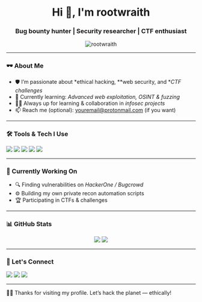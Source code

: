 <h1 align="center">Hi 👋, I'm rootwraith</h1>
<h3 align="center">Bug bounty hunter | Security researcher | CTF enthusiast</h3>

<p align="center">
  <img src="https://komarev.com/ghpvc/?username=rootwraith&label=Profile%20views&color=0e75b6&style=flat" alt="rootwraith" />
</p>

---

### 🕶 About Me

- 🛡️ I’m passionate about *ethical hacking, **web security, and **CTF challenges*  
- 🧠 Currently learning: *Advanced web exploitation, OSINT & fuzzing*  
- 👨‍💻 Always up for learning & collaboration in *infosec projects*  
- 📫 Reach me (optional): youremail@protonmail.com (if you want)

---

### 🛠️ Tools & Tech I Use

<p align="left">
  <img src="https://img.shields.io/badge/Burp%20Suite-orange?style=for-the-badge&logo=burp-suite&logoColor=white"/>
  <img src="https://img.shields.io/badge/Linux-FCC624?style=for-the-badge&logo=linux&logoColor=black" />
  <img src="https://img.shields.io/badge/Nmap-004688?style=for-the-badge&logo=nmap&logoColor=white" />
  <img src="https://img.shields.io/badge/Recon-ng-blueviolet?style=for-the-badge" />
  <img src="https://img.shields.io/badge/Sublist3r-red?style=for-the-badge" />
</p>

---

### 🧠 Currently Working On

- 🔍 Finding vulnerabilities on *HackerOne / Bugcrowd*
- ⚙️ Building my own private recon automation scripts
- 🏆 Participating in CTFs & challenges

---

### 📊 GitHub Stats

<p align="center">
  <img src="https://github-readme-stats.vercel.app/api?username=rootwraith&show_icons=true&theme=tokyonight" />
  <img src="https://github-readme-streak-stats.herokuapp.com/?user=rootwraith&theme=tokyonight" />
</p>

---

### 🤝 Let's Connect

<p align="left">
  <a href="https://twitter.com/root_wraith" target="_blank"><img src="https://img.shields.io/badge/Twitter-%231DA1F2.svg?style=for-the-badge&logo=Twitter&logoColor=white"/></a>
  <a href="https://medium.com/@root_wraith" target="_blank"><img src="https://img.shields.io/badge/Medium-000000?style=for-the-badge&logo=medium&logoColor=white"/></a>
  <a href="https://hackerone.com/root_wraith" target="_blank"><img src="https://img.shields.io/badge/HackerOne-494949?style=for-the-badge&logo=HackerOne&logoColor=white"/></a>
</p>

---

🧑‍💻 Thanks for visiting my profile. Let’s hack the planet — ethically!
